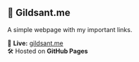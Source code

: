## 🔗 Gildsant.me  
A simple webpage with my important links.  

📌 **Live:** [gildsant.me](https://www.gildsant.me)  
🛠️ Hosted on **GitHub Pages**
